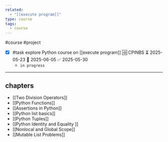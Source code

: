 ```yaml
---
related:
  - "[[execute program]]"
type: course
tags:
  - course
---
```

#course #project

- [x] #task explore Python course on [[execute program]] 🆔 CPlNBS ⏳ 2025-05-23 📅 2025-06-05 ✅ 2025-05-30
	- `in progress`
___

## chapters

- [[Two Division Operators]]
- [[Python Functions]]
- [[Assertions in Python]]
- [[Python list basics]]
- [[Python Tuples]]
- [[Python Identity and Equality ]]
- [[Nonlocal and Global Scope]]
- [[Mutable List Problems]]
